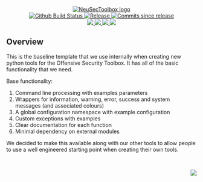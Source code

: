 <!-- markdownlint-disable -->
<p align="center">
    <a href="https://github.com/NeuSecToolbox/">
        <img src="https://cdn.wolfsoftware.com/assets/images/github/organisations/neusectoolbox/black-and-white-circle-256.png" alt="NeuSecToolbox logo" />
    </a>
    <br />
    <a href="https://github.com/NeuSecToolbox/baseline-project/actions/workflows/cicd-pipeline.yml">
        <img src="https://img.shields.io/github/actions/workflow/status/NeuSecToolbox/baseline-project/cicd-pipeline.yml?branch=master&label=cicd%20pipeline&style=for-the-badge" alt="Github Build Status" />
    </a>
    <a href="https://github.com/NeuSecToolbox/baseline-project/releases/latest">
        <img src="https://img.shields.io/github/v/release/NeuSecToolbox/baseline-project?color=blue&label=Latest%20Release&style=for-the-badge" alt="Release">
    </a>
    <a href="https://github.com/NeuSecToolbox/baseline-project/releases/latest">
        <img src="https://img.shields.io/github/commits-since/NeuSecToolbox/baseline-project/latest.svg?color=blue&style=for-the-badge" alt="Commits since release">
    </a>
    <br />
    <a href="https://github.com/NeuSecToolbox/baseline-project/blob/master/.github/CODE_OF_CONDUCT.md">
        <img src="https://img.shields.io/badge/Code%20of%20Conduct-blue?style=for-the-badge" />
    </a>
    <a href="https://github.com/NeuSecToolbox/baseline-project/blob/master/.github/CONTRIBUTING.md">
        <img src="https://img.shields.io/badge/Contributing-blue?style=for-the-badge" />
    </a>
    <a href="https://github.com/NeuSecToolbox/baseline-project/blob/master/.github/SECURITY.md">
        <img src="https://img.shields.io/badge/Report%20Security%20Concern-blue?style=for-the-badge" />
    </a>
    <a href="https://github.com/NeuSecToolbox/baseline-project/issues">
        <img src="https://img.shields.io/badge/Get%20Support-blue?style=for-the-badge" />
    </a>
</p>

## Overview

This is the baseline template that we use internally when creating new python tools for the Offensive Security Toolbox. It has all of the basic functionality
that we need.

Base functionality:

1. Command line processing with examples parameters
2. Wrappers for information, warning, error, success and system messages (and associated colours)
3. A global configuration namespace with example configuration
4. Custom exceptions with examples
5. Clear documentation for each function
6. Minimal dependency on external modules

We decided to make this available along with our other tools to allow people to use a well engineered starting point when creating their own tools.


<br />
<p align="right"><a href="https://wolfsoftware.com/"><img src="https://img.shields.io/badge/Created%20by%20Wolf%20on%20behalf%20of%20Wolf%20Software-blue?style=for-the-badge" /></a></p>
